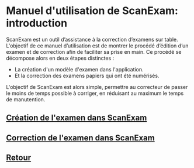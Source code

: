 # Manuel d'utilisation de ScanExam: introduction

ScanExam est un outil d’assistance à la correction d’examens sur table. L'objectif de ce manuel d’utilisation est de montrer le procédé d’édition d’un examen et de correction afin de faciliter sa prise en main. Ce procédé se décompose alors en deux étapes distinctes : 

* La création d'un modèle d'examen dans l'application.
* Et la correction des examens papiers qui ont été numérisés.

L'objectif de ScanExam est alors simple, permettre au correcteur de passer le moins de temps possible à corriger, en réduisant au maximum le temps de manutention.


## <a href="https://github.com/ScanExam/ScanExam/blob/master/infos.readme.french/manuel_creation.md">Création de l'examen dans ScanExam</a>
## <a href="https://github.com/ScanExam/ScanExam/blob/master/infos.readme.french/manuel_correction.md">Correction de l'examen dans ScanExam</a>
## <a href="https://github.com/ScanExam/ScanExam/tree/dev">Retour</a>